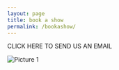 ```yaml
---
layout: page
title: book a show
permalink: /bookashow/
---
```


 <p style="text-align:middle" a href="mailto:{{ site.email }}">CLICK HERE TO SEND US AN EMAIL</p>
 
 ![Picture 1](http://i.imgur.com/MvRUJCt.jpg)

        

